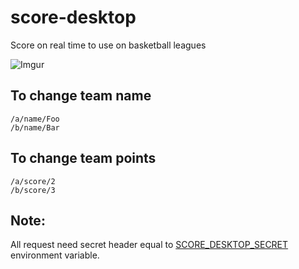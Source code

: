# score-desktop

Score on real time to use on basketball leagues

![Imgur](http://i.imgur.com/FIYkdIu.png)

## To change team name

    /a/name/Foo
    /b/name/Bar


## To change team points

    /a/score/2
    /b/score/3

## Note:

All request need secret header equal to [SCORE_DESKTOP_SECRET](score-desktop/blob/master/main.js#L106) environment variable.
